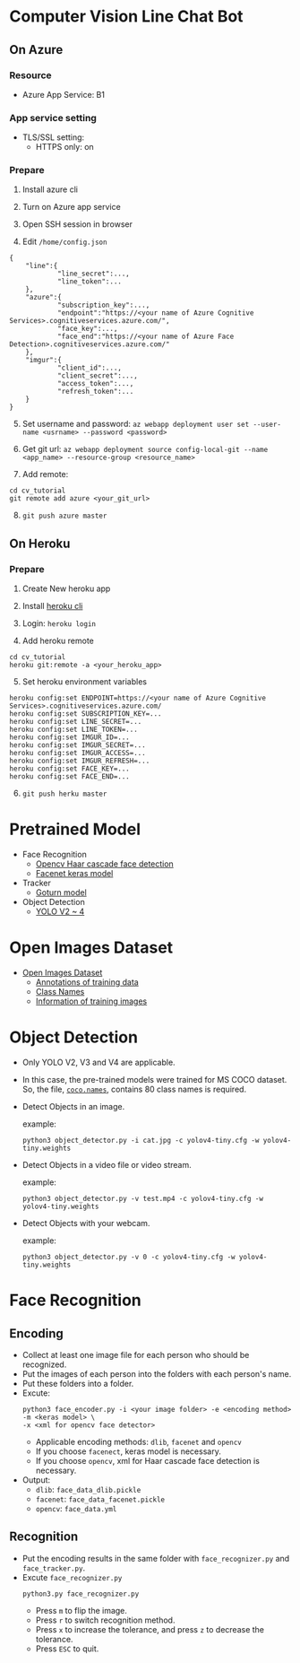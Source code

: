 # Computer Vision Line Chat Bot

## On Azure

### Resource

- Azure App Service: B1

### App service setting

- TLS/SSL setting: 
    - HTTPS only: on 

### Prepare 

1. Install azure cli

2. Turn on Azure app service

3. Open SSH session in browser

4. Edit `/home/config.json`
```
{
    "line":{
            "line_secret":...,
            "line_token":...
    },
    "azure":{
            "subscription_key":...,
            "endpoint":"https://<your name of Azure Cognitive Services>.cognitiveservices.azure.com/",
            "face_key":...,
            "face_end":"https://<your name of Azure Face Detection>.cognitiveservices.azure.com/"
    },
    "imgur":{
            "client_id":...,
            "client_secret":...,
            "access_token":...,
            "refresh_token":...
    }
}
```
5. Set username and password: `az webapp deployment user set --user-name <usrname> --password <password>`

6. Get git url:
`az webapp deployment source config-local-git --name <app_name> --resource-group <resource_name>`

7. Add remote: 
```
cd cv_tutorial
git remote add azure <your_git_url>
```

8. `git push azure master`

## On Heroku

### Prepare

1. Create New heroku app

2. Install [heroku cli](https://devcenter.heroku.com/articles/heroku-cli)

3. Login: `heroku login`

4. Add heroku remote
```
cd cv_tutorial
heroku git:remote -a <your_heroku_app>
```

5. Set heroku environment variables
```
heroku config:set ENDPOINT=https://<your name of Azure Cognitive Services>.cognitiveservices.azure.com/
heroku config:set SUBSCRIPTION_KEY=...
heroku config:set LINE_SECRET=...
heroku config:set LINE_TOKEN=...
heroku config:set IMGUR_ID=...
heroku config:set IMGUR_SECRET=...
heroku config:set IMGUR_ACCESS=...
heroku config:set IMGUR_REFRESH=...
heroku config:set FACE_KEY=...
heroku config:set FACE_END=...
```

6. `git push herku master`

# Pretrained Model

- Face Recognition
  - [Opencv Haar cascade face detection](https://github.com/opencv/opencv/blob/master/data/haarcascades/haarcascade_frontalface_default.xml)
  - [Facenet keras model](https://drive.google.com/drive/folders/12aMYASGCKvDdkygSv1yQq8ns03AStDO_)
- Tracker
  - [Goturn model](https://github.com/spmallick/goturn-files)
- Object Detection
  - [YOLO V2 ~ 4](https://github.com/AlexeyAB/darknet#pre-trained-models)

# Open Images Dataset

- [Open Images Dataset](https://storage.googleapis.com/openimages/v6/oidv6-train-annotations-bbox.csv)
  - [Annotations of training data](https://storage.googleapis.com/openimages/v6/oidv6-train-annotations-bbox.csv)
  - [Class Names](https://storage.googleapis.com/openimages/v5/class-descriptions-boxable.csv)
  - [Information of training images](https://storage.googleapis.com/openimages/2018_04/train/train-images-boxable-with-rotation.csv)

# Object Detection

- Only YOLO V2, V3 and V4 are applicable.
- In this case, the pre-trained models were trained for MS COCO dataset. So, the file, [`coco.names`](https://raw.githubusercontent.com/AlexeyAB/darknet/master/cfg/coco.names),  contains 80 class names is required.
- Detect Objects in an image.

  example: 
  ```
  python3 object_detector.py -i cat.jpg -c yolov4-tiny.cfg -w yolov4-tiny.weights
  ```

- Detect Objects in a video file or video stream.

  example: 
  ```
  python3 object_detector.py -v test.mp4 -c yolov4-tiny.cfg -w yolov4-tiny.weights
  ```

- Detect Objects with your webcam.

  example: 
  ```
  python3 object_detector.py -v 0 -c yolov4-tiny.cfg -w yolov4-tiny.weights
  ```

# Face Recognition

## Encoding

- Collect at least one image file for each person who should be recognized.
- Put the images of each person into the folders with each person's name.
- Put these folders into a folder.
- Excute:
  ```
  python3 face_encoder.py -i <your image folder> -e <encoding method> -m <keras model> \
  -x <xml for opencv face detector>
  ```
  - Applicable encoding methods: `dlib`, `facenet` and `opencv`
  - If you choose `facenect`, keras model is necessary.
  - If you choose `opencv`, xml for Haar cascade face detection is necessary.
- Output: 
  - `dlib`: `face_data_dlib.pickle`
  - `facenet`: `face_data_facenet.pickle`
  - `opencv`: `face_data.yml`
## Recognition
- Put the encoding results in the same folder with `face_recognizer.py` and `face_tracker.py`.
- Excute `face_recognizer.py`
  ```
  python3.py face_recognizer.py
  ```
  - Press `m` to flip the image.
  - Press `r` to switch recognition method.
  - Press `x` to increase the tolerance, and press `z` to decrease the tolerance.
  - Press `ESC` to quit.

